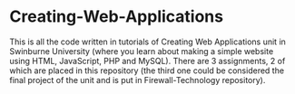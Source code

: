 # Creating-Web-Applications
This is all the code written in tutorials of Creating Web Applications unit in Swinburne University (where you learn about making a simple website using HTML, JavaScript, PHP and MySQL). There are 3 assignments, 2 of which are placed in this repository (the third one could be considered the final project of the unit and is put in Firewall-Technology repository).
